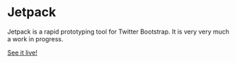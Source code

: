 # Jetpack

Jetpack is a rapid prototyping tool for Twitter Bootstrap. It is very very much a work in progress.

[See it live!](http://jetpack.herokuapp.com)